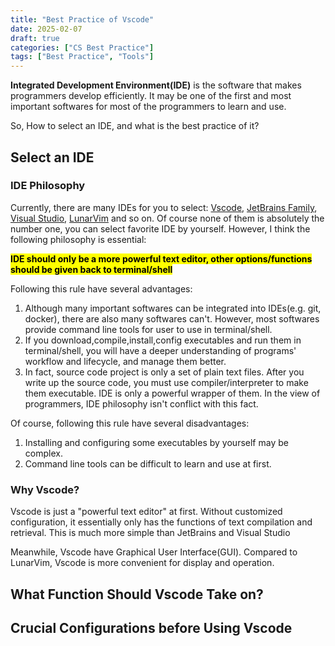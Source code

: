 ```yaml
---
title: "Best Practice of Vscode"
date: 2025-02-07
draft: true
categories: ["CS Best Practice"]
tags: ["Best Practice", "Tools"]
---
```


**Integrated Development Environment(IDE)** is the software that makes programmers develop efficiently. It may be one of the first and most important softwares for most of the programmers to learn and use. 

So, How to select an IDE, and what is the best practice of it?

## Select an IDE 
### IDE Philosophy 
Currently, there are many IDEs for you to select: [Vscode](https://code.visualstudio.com/), [JetBrains Family](https://www.jetbrains.com/), [Visual Studio](https://visualstudio.microsoft.com/), [LunarVim](https://www.lunarvim.org/) and so on. Of course none of them is absolutely the number one, you can select favorite IDE by yourself. However, I think the following philosophy is essential: 

<mark>**IDE should only be a more powerful text editor, other options/functions should be given back to terminal/shell**</mark>
<!-- {{< icon "triangle-exclamation" >}}**IDE should be a more powerful text editor, other option should give back to terminal/shell** -->

Following this rule have several advantages:
1. Although many important softwares can be integrated into IDEs(e.g. git, docker), there are also many softwares can't. However, most softwares provide command line tools for user to use in terminal/shell.  
2. If you download,compile,install,config executables and run them in terminal/shell, you will have a deeper understanding of programs' workflow and lifecycle, and manage them better.
3. In fact, source code project is only a set of plain text files. After you write up the source code, you must use compiler/interpreter to make them executable. IDE is only a powerful wrapper of them. In the view of programmers, IDE philosophy isn't conflict with this fact. 

Of course, following this rule have several disadvantages:
1. Installing and configuring some executables by yourself may be complex.
2. Command line tools can be difficult to learn and use at first.

### Why Vscode?
Vscode is just a "powerful text editor" at first. Without customized configuration, it essentially only has the functions of text compilation and retrieval. This is much more simple than JetBrains and Visual Studio

Meanwhile, Vscode have Graphical User Interface(GUI). Compared to LunarVim, Vscode is more convenient for display and operation.

## What Function Should Vscode Take on?

## Crucial Configurations before Using Vscode
